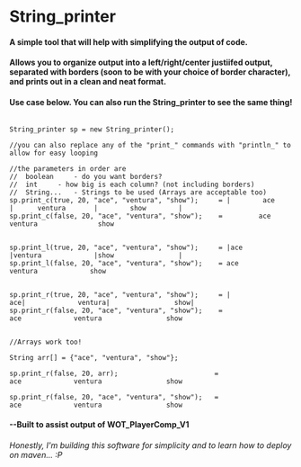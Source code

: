# String_printer

#### A simple tool that will help with simplifying the output of code.

#### Allows you to organize output into a left/right/center justiifed output, separated with borders (soon to be with your choice of border character), and prints out in a clean and neat format.

#### Use case below. You can also run the String_printer to see the same thing!

```

String_printer sp = new String_printer();

//you can also replace any of the "print_" commands with "println_" to allow for easy looping 

//the parameters in order are
//	boolean 	- do you want borders?
//	int		- how big is each column? (not including borders)
//	String...	- Strings to be used (Arrays are acceptable too)
sp.print_c(true, 20, "ace", "ventura", "show");     = |        ace         |      ventura       |        show        |
sp.print_c(false, 20, "ace", "ventura", "show");    =         ace               ventura               show


sp.print_l(true, 20, "ace", "ventura", "show");     = |ace                 |ventura             |show                |
sp.print_l(false, 20, "ace", "ventura", "show");    = ace                 ventura             show


sp.print_r(true, 20, "ace", "ventura", "show");     = |                 ace|             ventura|                show|
sp.print_r(false, 20, "ace", "ventura", "show");    =                  ace             ventura                show


//Arrays work too!

String arr[] = {"ace", "ventura", "show"};

sp.print_r(false, 20, arr);                        =                  ace             ventura                show

sp.print_r(false, 20, "ace", "ventura", "show");   =                  ace             ventura                show

```

#### --Built to assist output of WOT_PlayerComp_V1

###### *Honestly, I'm building this software for simplicity and to learn how to deploy on maven... :P*


